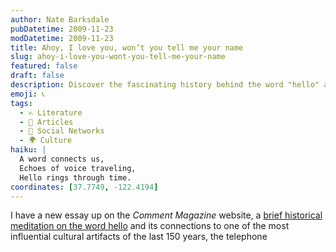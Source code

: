 ```yaml
---
author: Nate Barksdale
pubDatetime: 2009-11-23
modDatetime: 2009-11-23
title: Ahoy, I love you, won’t you tell me your name
slug: ahoy-i-love-you-wont-you-tell-me-your-name
featured: false
draft: false
description: Discover the fascinating history behind the word "hello" and its profound connection to the invention of the telephone.
emoji: 📞
tags:
  - ✍️ Literature
  - 📖 Articles
  - 📱 Social Networks
  - 🌍 Culture
haiku: |
  A word connects us,  
  Echoes of voice traveling,  
  Hello rings through time.
coordinates: [37.7749, -122.4194]
---
```


I have a new essay up on the _Comment Magazine_ website, a [brief historical meditation on the word hello](http://web.archive.org/web/20110907060727/http://www.cardus.ca:80/comment/article/1244) and its connections to one of the most influential cultural artifacts of the last 150 years, the telephone
